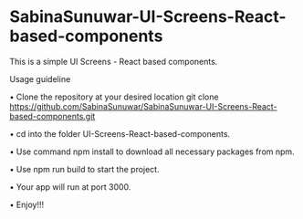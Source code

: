 # SabinaSunuwar-UI-Screens-React-based-components

This is a simple UI Screens - React based components.

Usage guideline

• Clone the repository at your desired location
git clone https://github.com/SabinaSunuwar/SabinaSunuwar-UI-Screens-React-based-components.git

• cd into the folder UI-Screens-React-based-components.

• Use command npm install to download all necessary packages from npm.

• Use npm run build to start the project.

• Your app will run at port 3000.

• Enjoy!!!
